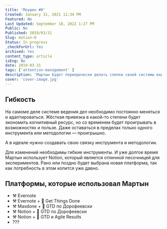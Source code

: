 ```yaml
---
title: 'Моушен #0'
Created: January 31, 2021 11:34 PM
Featured: No
Last Updated: September 18, 2022 1:27 PM
Public: No
Published: 2019/03/31
Slug: motion-0
Status: In progress
_checkForUrl: Yes
archived: Yes
content_type: article
isEng: No
date: 2019-03-31
tags: ['attention-management' ]
description: 'Мартын будет периодически делать слепки своей системы ведения дел и проектов. Первый подобный пост был написан более полугода назад. И тогда Мартын написал, что это почти готовая система. Ахаха.'
cover: 'cover-image.jpg'
---
```



## Гибкость

На самоме деле системе ведения дел необходимо постоянно меняться и адаптироваться. Жёсткая привязка в какой-то степени будет экономить когнитивный ресурс, но со временем будет проигрывать в возможностях и пользе. Даже оставаться в пределах только одного инструмента или методологии — проигрышно.

А в идеале нужно создавать свою связку инструмента и методологии.

Для изменений необходимы гибкие инструменты. И уже долгое время Мартын использует Notion, который является отличной песочницей для экспериментов. Рано или поздно будет выбрана новая платформа, так как потребность в этом копится уже давно.

## Платформы, которые использовал Мартын

- ⚒️ Evernote
- ⚒️ Evernote + 📖 Get Things Done
- ⚒️ Maxdone + 📖 GTD по Дорофеевски
- ⚒️ Notion + 📖 GTD по Дорофеевски
- ⚒️ Notion + 📖 GTD и Agile Results
- ???